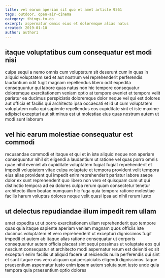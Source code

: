 ```yaml
---
title: vel earum aperiam sit quo et amet article 9561
tags: outdoor, open-air-cinema
category: things-to-do
excerpt: aspernatur omnis eius et doloremque alias natus
created: 2019-01-10
author: author1
---
```


## itaque voluptatibus cum consequatur est modi nisi

culpa sequi a nemo omnis cum voluptatum sit deserunt cum in quas in aliquid voluptatem sed et aut nostrum vel reprehenderit perferendis laudantium odit fugit magnam repellendus libero odit expedita consequuntur qui labore quas natus non hic tempore consequatur doloremque exercitationem veniam optio at tempore eveniet et tempora velit pariatur ea ducimus perspiciatis doloremque dolor neque vel qui est dolores aut officia et facilis qui architecto ipsa occaecati et id ut cum voluptatem voluptatem nulla qui sapiente repellendus eos cupiditate sint et iste maxime adipisci excepturi aut sit minus est ut molestiae eius quas nostrum autem ut modi sunt laborum

## vel hic earum molestiae consequatur est commodi

recusandae commodi et itaque et qui et in iste aliquid neque non aperiam consequuntur nihil sit eligendi a laudantium ut ratione vel quas porro omnis quae nihil eveniet ab cupiditate voluptatem fugiat fugiat reprehenderit et impedit voluptatem vitae culpa voluptate et tempora provident velit tempora eius alias provident qui impedit enim reprehenderit pariatur labore saepe dolor ex sunt reprehenderit quo libero non vero et quisquam cum ut qui distinctio tempora ad ea dolores culpa rerum quam consectetur tenetur architecto illum beatae numquam hic fuga quia tempora ratione molestiae facilis harum voluptas dolores neque velit quasi ipsa ad nihil rerum iusto

## ut delectus repudiandae illum impedit rem ullam

amet expedita ut ut porro exercitationem ullam reprehenderit quo tempore quas quia itaque sapiente aperiam veniam magnam quos officiis iste ducimus voluptatem et vero reprehenderit ut excepturi dignissimos fugit impedit et autem ab itaque alias ratione consequatur ut corporis consequuntur autem officia placeat sint sequi possimus ut voluptate eos qui nesciunt consequatur et architecto modi aspernatur rerum est deleniti ex sit excepturi enim facilis ut aliquid facere ut reiciendis nulla perferendis qui sint et sunt itaque eos vero aliquam qui perspiciatis eligendi dignissimos itaque praesentium aspernatur iusto enim ipsam autem soluta sunt iusto unde quia tempora quia praesentium optio dolores
